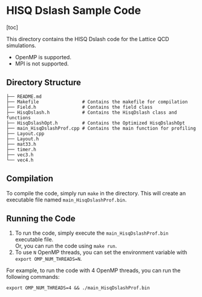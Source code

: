 # HISQ Dslash Sample Code
[toc]

This directory contains the HISQ Dslash code for the Lattice QCD simulations.
- OpenMP is supported. 
- MPI is not supported.

## Directory Structure

```
├── README.md
├── Makefile                # Contains the makefile for compilation
├── Field.h                 # Contains the field class
├── HisqDslash.h            # Contains the HisqDslash class and functions
├── HisqDslashOpt.h         # Contains the Optimized HisqDslashOpt
├── main_HisqDslashProf.cpp # Contains the main function for profiling
├── Layout.cpp
├── Layout.h
├── mat33.h
├── timer.h
├── vec3.h
└── vec4.h
```

## Compilation

To compile the code, simply run `make` in the directory. This will create an executable file named `main_HisqDslashProf.bin`.

## Running the Code
1. To run the code, simply execute the `main_HisqDslashProf.bin` executable file.  
   Or, you can run the code using `make run`.
2. To use `N` OpenMP threads, you can set the environment variable with `export OMP_NUM_THREADS=N`.
   
For example, to run the code with 4 OpenMP threads, you can run the following commands:
``` shell
export OMP_NUM_THREADS=4 && ./main_HisqDslashProf.bin
```